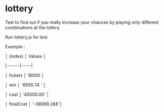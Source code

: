 # lottery
Test to find out if you really increase your chances by playing only different combinations at the lottery

Run lottery.js for test.

Example : 


│  (index)  │   Values    │

| ------|-----|

│  tickets  │    18000    │

│    win    │ '6930.74 '  │

│   cost    │ '45000.00'  │

│ finalCost │ '-38069.26€'│


